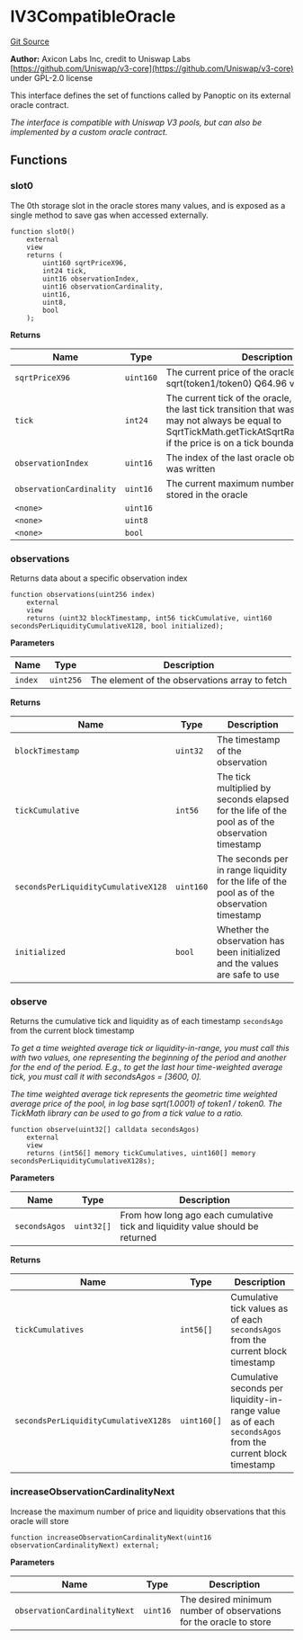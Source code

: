 # IV3CompatibleOracle
[Git Source](https://github.com/panoptic-labs/panoptic-v1-core/blob/v1.1.x/contracts/interfaces/IV3CompatibleOracle.sol)

**Author:**
Axicon Labs Inc, credit to Uniswap Labs [https://github.com/Uniswap/v3-core](https://github.com/Uniswap/v3-core) under GPL-2.0 license

This interface defines the set of functions called by Panoptic on its external oracle contract.

*The interface is compatible with Uniswap V3 pools, but can also be implemented by a custom oracle contract.*


## Functions
### slot0

The 0th storage slot in the oracle stores many values, and is exposed as a single method to save gas
when accessed externally.


```solidity
function slot0()
    external
    view
    returns (
        uint160 sqrtPriceX96,
        int24 tick,
        uint16 observationIndex,
        uint16 observationCardinality,
        uint16,
        uint8,
        bool
    );
```
**Returns**

|Name|Type|Description|
|----|----|-----------|
|`sqrtPriceX96`|`uint160`|The current price of the oracle as a sqrt(token1/token0) Q64.96 value|
|`tick`|`int24`|The current tick of the oracle, i.e. according to the last tick transition that was run. This value may not always be equal to SqrtTickMath.getTickAtSqrtRatio(sqrtPriceX96) if the price is on a tick boundary|
|`observationIndex`|`uint16`|The index of the last oracle observation that was written|
|`observationCardinality`|`uint16`|The current maximum number of observations stored in the oracle|
|`<none>`|`uint16`||
|`<none>`|`uint8`||
|`<none>`|`bool`||


### observations

Returns data about a specific observation index


```solidity
function observations(uint256 index)
    external
    view
    returns (uint32 blockTimestamp, int56 tickCumulative, uint160 secondsPerLiquidityCumulativeX128, bool initialized);
```
**Parameters**

|Name|Type|Description|
|----|----|-----------|
|`index`|`uint256`|The element of the observations array to fetch|

**Returns**

|Name|Type|Description|
|----|----|-----------|
|`blockTimestamp`|`uint32`|The timestamp of the observation|
|`tickCumulative`|`int56`|The tick multiplied by seconds elapsed for the life of the pool as of the observation timestamp|
|`secondsPerLiquidityCumulativeX128`|`uint160`|The seconds per in range liquidity for the life of the pool as of the observation timestamp|
|`initialized`|`bool`|Whether the observation has been initialized and the values are safe to use|


### observe

Returns the cumulative tick and liquidity as of each timestamp `secondsAgo` from the current block timestamp

*To get a time weighted average tick or liquidity-in-range, you must call this with two values, one representing
the beginning of the period and another for the end of the period. E.g., to get the last hour time-weighted average tick,
you must call it with secondsAgos = [3600, 0].*

*The time weighted average tick represents the geometric time weighted average price of the pool, in
log base sqrt(1.0001) of token1 / token0. The TickMath library can be used to go from a tick value to a ratio.*


```solidity
function observe(uint32[] calldata secondsAgos)
    external
    view
    returns (int56[] memory tickCumulatives, uint160[] memory secondsPerLiquidityCumulativeX128s);
```
**Parameters**

|Name|Type|Description|
|----|----|-----------|
|`secondsAgos`|`uint32[]`|From how long ago each cumulative tick and liquidity value should be returned|

**Returns**

|Name|Type|Description|
|----|----|-----------|
|`tickCumulatives`|`int56[]`|Cumulative tick values as of each `secondsAgos` from the current block timestamp|
|`secondsPerLiquidityCumulativeX128s`|`uint160[]`|Cumulative seconds per liquidity-in-range value as of each `secondsAgos` from the current block timestamp|


### increaseObservationCardinalityNext

Increase the maximum number of price and liquidity observations that this oracle will store


```solidity
function increaseObservationCardinalityNext(uint16 observationCardinalityNext) external;
```
**Parameters**

|Name|Type|Description|
|----|----|-----------|
|`observationCardinalityNext`|`uint16`|The desired minimum number of observations for the oracle to store|


